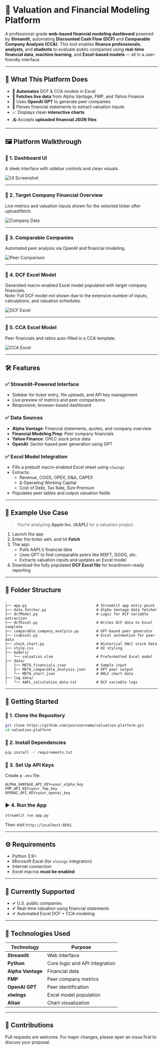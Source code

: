 # 💼 Valuation and Financial Modeling Platform

A professional-grade **web-based financial modeling dashboard** powered by **Streamlit**, automating **Discounted Cash Flow (DCF)** and **Comparable Company Analysis (CCA)**. This tool enables **finance professionals**, **analysts**, and **students** to evaluate public companies using **real-time financial data**, **machine learning**, and **Excel-based models** — all in a user-friendly interface.

---

## 🎯 What This Platform Does

- 🔄 **Automates** DCF & CCA models in Excel  
- 📡 **Fetches live data** from Alpha Vantage, FMP, and Yahoo Finance  
- 🧠 Uses **OpenAI GPT** to generate peer companies  
- 🧾 Parses financial statements to extract valuation inputs  
- 📈 Displays clean **interactive charts**  
- 📤 Accepts **uploaded financial JSON files**  

---

## 🖼️ Platform Walkthrough

### 📌 1. Dashboard UI  
A sleek interface with sidebar controls and clean visuals.

![UI Screenshot](images/ui_screenshot.png)

---

### 📌 2. Target Company Financial Overview  
Live metrics and valuation inputs shown for the selected ticker after upload/fetch.

![Company Data](images/target_company_data.png)

---

### 📌 3. Comparable Companies  
Automated peer analysis via OpenAI and financial modeling.

![Peer Comparison](images/cca_display.png)

---

### 📌 4. DCF Excel Model  
Generated macro-enabled Excel model populated with target company financials.  
Note: Full DCF model not shown due to the extensive number of inputs, calculations, and valuation schedules.

![DCF Excel](images/dcf_excel_output.png)

---

### 📌 5. CCA Excel Model  
Peer financials and ratios auto-filled in a CCA template.

![CCA Excel](images/cca_excel_output.png)

---

## 🛠️ Features

### ✅ Streamlit-Powered Interface
- Sidebar for ticker entry, file uploads, and API key management  
- Live preview of metrics and peer comparisons  
- Responsive, browser-based dashboard  

### ✅ Data Sources
- **Alpha Vantage**: Financial statements, quotes, and company overview  
- **Financial Modeling Prep**: Peer company financials  
- **Yahoo Finance**: OHLC stock price data  
- **OpenAI**: Sector-based peer generation using GPT  

### ✅ Excel Model Integration
- Fills a prebuilt macro-enabled Excel sheet using `xlwings`  
- Extracts:  
  - Revenue, COGS, OPEX, D&A, CAPEX  
  - Δ Operating Working Capital  
  - Cost of Debt, Tax Rate, Size Premium  
- Populates peer tables and output valuation fields  

---

## 🧠 Example Use Case

> You’re analyzing **Apple Inc. (AAPL)** for a valuation project.

1. Launch the app  
2. Enter the ticker `AAPL` and hit **Fetch**  
3. The app:  
   - Pulls AAPL’s financial data  
   - Uses GPT to find comparable peers like MSFT, GOOG, etc.  
   - Extracts valuation inputs and updates an Excel model  
4. Download the fully populated **DCF Excel file** for boardroom-ready reporting  

---

## 📁 Folder Structure

```
.
├── app.py                                # Streamlit app entry point
├── data_fetcher.py                       # Alpha Vantage data fetcher
├── dcfModel.py                           # Logic for DCF variable extraction
├── dcfExcel.py                           # Writes DCF data to Excel template
├── comparable_company_analysis.py        # GPT-based peer generator
├── ccaExcel.py                           # Excel automation for peer data
├── stock_chart.py                        # Historical OHLC stock data
├── style.css                             # UI styling
├── models/
│   └── valuation.xlsm                    # Preformatted Excel model
├── data/
│   ├── META_financials.json              # Sample input
│   ├── META_comparable_analysis.json     # GPT peer output
│   └── META_chart.json                   # OHLC chart data
├── log data/
│   └── AAPL_calculation_data.txt         # DCF variable logs
```

---

## 🚀 Getting Started

### 🔧 1. Clone the Repository

```bash
git clone https://github.com/yourusername/valuation-platform.git
cd valuation-platform
```

### 🧪 2. Install Dependencies

```bash
pip install -r requirements.txt
```

### 🔑 3. Set Up API Keys

Create a `.env` file:

```env
ALPHA_VANTAGE_API_KEY=your_alpha_key
FMP_API_KEY=your_fmp_key
OPENAI_API_KEY=your_openai_key
```

### ▶️ 4. Run the App

```bash
streamlit run app.py
```

Then visit `http://localhost:8501`.

---

## ⚙️ Requirements

- Python 3.9+  
- Microsoft Excel (for `xlwings` integration)  
- Internet connection  
- Excel macros **must be enabled**  

---

## 📌 Currently Supported

- ✔ U.S. public companies  
- ✔ Real-time valuation using financial statements  
- ✔ Automated Excel DCF + CCA modeling  

---

## 🧰 Technologies Used

| Technology         | Purpose                          |
|--------------------|----------------------------------|
| **Streamlit**      | Web interface                    |
| **Python**         | Core logic and API integration   |
| **Alpha Vantage**  | Financial data                   |
| **FMP**            | Peer company metrics             |
| **OpenAI GPT**     | Peer identification              |
| **xlwings**        | Excel model population           |
| **Altair**         | Chart visualization              |

---

## 🤝 Contributions

Pull requests are welcome. For major changes, please open an issue first to discuss your proposal.

